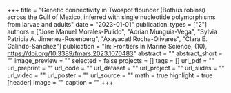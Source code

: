+++
title = "Genetic connectivity in Twospot flounder (Bothus robinsi) across the Gulf of Mexico, inferred with single nucleotide polymorphisms from larvae and adults"
date = "2023-01-01"
publication_types = ["2"]
authors = ["Jose Manuel Morales-Pulido", "Adrian Munguia-Vega", "Sylvia Patricia A. Jimenez-Rosenberg", "Axayacatl Rocha-Olivares", "Clara E. Galindo-Sanchez"]
publication = "In: Frontiers in Marine Science, (10), https://doi.org/10.3389/fmars.2023.1070483"
abstract = ""
abstract_short = ""
image_preview = ""
selected = false
projects = []
tags = []
url_pdf = ""
url_preprint = ""
url_code = ""
url_dataset = ""
url_project = ""
url_slides = ""
url_video = ""
url_poster = ""
url_source = ""
math = true
highlight = true
[header]
image = ""
caption = ""
+++
